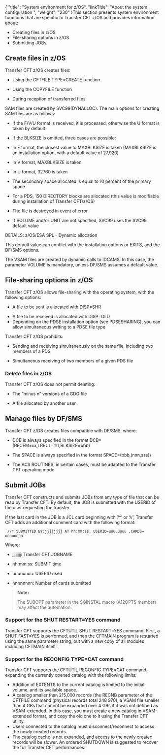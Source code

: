 {
    "title": "System environment for z/OS",
    "linkTitle": "About the system configuration ",
    "weight": "230"
}This section presents system environment functions that are specific to Transfer CFT z/OS and provides information about:

-   Creating files in z/OS
-   File-sharing options in z/OS
-   Submitting JOBs

## Create files in z/OS

Transfer CFT z/OS creates files:

-   Using the CFTFILE TYPE=CREATE function

<!-- -->

-   Using the COPYFILE function

<!-- -->

-   During reception of transferred files

SAM files are created by SVC99(DYNALLOC). The main options for creating SAM files are as follows:

-   If the F/V/U format is received, it is processed; otherwise the U format is taken by default

<!-- -->

-   If the BLKSIZE is omitted, three cases are possible:

<!-- -->

-   In F format, the closest value to MAXBLKSIZE is taken (MAXBLKSIZE is an installation option, with a default value of 27,920)

<!-- -->

-   In V format, MAXBLKSIZE is taken

<!-- -->

-   In U format, 32760 is taken

<!-- -->

-   The secondary space allocated is equal to 10 percent of the primary space

<!-- -->

-   For a PDS, 150 DIRECTORY blocks are allocated (this value is modifiable during installation of Transfer CFT/z/OS)

<!-- -->

-   The file is destroyed in event of error

<!-- -->

-   If VOLUME and/or UNIT are not specified, SVC99 uses the SVC99 default value

DETAILS: z/OS/ESA SPL - Dynamic allocation

This default value can conflict with the installation options or EXITS, and the DF/SMS options.

The VSAM files are created by dynamic calls to IDCAMS. In this case, the parameter VOLUME is mandatory, unless DF/SMS assumes a default value.

## File-sharing options in z/OS

Transfer CFT z/OS allows file-sharing with the operating system, with the following options:

-   A file to be sent is allocated with DISP=SHR

<!-- -->

-   A file to be received is allocated with DISP=OLD
-   Depending on the PDSE installation option (see PDSESHARING), you can allow simultaneous writing to a PDSE file type

Transfer CFT z/OS prohibits:

-   Sending and receiving simultaneously on the same file, including two members of a PDS

<!-- -->

-   Simultaneous receiving of two members of a given PDS file

### Delete files in z/OS

Transfer CFT z/OS does not permit deleting:

-   The “minus n” versions of a GDG file

<!-- -->

-   A file allocated by another user

## Manage files by DF/SMS

Transfer CFT z/OS creates files compatible with DF/SMS, where:

-   DCB is always specified in the format DCB=(RECFM=xx,LRECL=111,BLKSIZE=bbb)

<!-- -->

-   The SPACE is always specified in the format SPACE=(bbb,(nnn,sss))

<!-- -->

-   The ACS ROUTINES, in certain cases, must be adapted to the Transfer CFT operating mode

## Submit JOBs 

Transfer CFT constructs and submits JOBs from any type of file that can be read by Transfer CFT. By default, the JOB is submitted with the USERID of the user requesting the transfer.

If the last card in the JOB is a JCL card beginning with ‘/\*’ or ‘//’, Transfer CFT adds an additional comment card with the following format:

```
`//* SUBMITTED BY:jjjjjjjj AT hh:mm:ss, USERID=uuuuuuuu ,CARDS= nnnnnnnn`
```

Where:

-   jjjjjjjj: Transfer CFT JOBNAME

<!-- -->

-   hh:mm:ss: SUBMIT time

<!-- -->

-   uuuuuuuu: USERID used

<!-- -->

-   nnnnnnnn: Number of cards submitted

> **Note:**
>
> The SUBOPT parameter in the SGINSTAL macro (A12OPTS member) may affect the automation.

### Support for the SHUT RESTART=YES command

Transfer CFT supports the CFTUTIL SHUT RESTART=YES command. First, a SHUT FAST=YES is performed, and then the CFTMAIN program is restarted using the same parameter string, but with a new copy of all modules including CFTMAIN itself.

### Support for the RECONFIG TYPE=CAT command

Transfer CFT supports the CFTUTIL RECONFIG TYPE=CAT command, expanding the currently opened catalog with the following limits:

-   Addition of EXTENTS to the current catalog is limited to the initial volume, and its available space.
-   A catalog smaller than 215,000 records (the RECNB parameter of the CFTFILE command (physical records total 248 970), a VSAM file smaller than 4 GBs that cannot be expanded over 4 GBs if it was not defined as VSAM-extended. In this case, you must create a new catalog in VSAM-extended format, and copy the old one to it using the Transfer CFT utility.
-   Users connected to the catalog must disconnect/reconnect to access the newly created records.
-   The catalog cache is not expanded, and access to the newly created records will be slower. An ordered SHUTDOWN is suggested to recover the full Transfer CFT performances.

